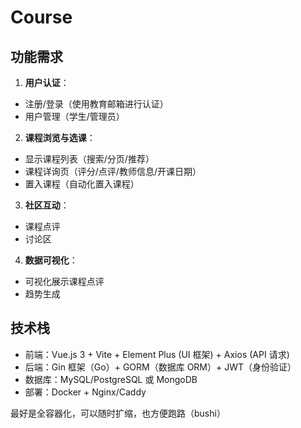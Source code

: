 # Course

## 功能需求

1. **用户认证**：
  - 注册/登录（使用教育邮箱进行认证）
  - 用户管理（学生/管理员）

2. **课程浏览与选课**：
  - 显示课程列表（搜索/分页/推荐）
  - 课程详询页（评分/点评/教师信息/开课日期）
  - 置入课程（自动化置入课程）

3. **社区互动**：
  - 课程点评
  - 讨论区

4. **数据可视化**：
  - 可视化展示课程点评
  - 趋势生成

## 技术栈

- 前端：Vue.js 3 + Vite + Element Plus (UI 框架) + Axios (API 请求)
- 后端：Gin 框架（Go）+ GORM（数据库 ORM）+ JWT（身份验证）
- 数据库：MySQL/PostgreSQL 或 MongoDB
- 部署：Docker + Nginx/Caddy

最好是全容器化，可以随时扩缩，也方便跑路（bushi）